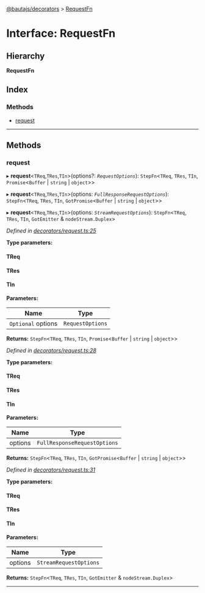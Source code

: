 [@bautajs/decorators](../README.md) > [RequestFn](../interfaces/requestfn.md)

# Interface: RequestFn

## Hierarchy

**RequestFn**

## Index

### Methods

* [request](requestfn.md#request)

---

## Methods

<a id="request"></a>

###  request

▸ **request**<`TReq`,`TRes`,`TIn`>(options?: *`RequestOptions`*): `StepFn`<`TReq`, `TRes`, `TIn`, `Promise`<`Buffer` \| `string` \| `object`>>

▸ **request**<`TReq`,`TRes`,`TIn`>(options: *`FullResponseRequestOptions`*): `StepFn`<`TReq`, `TRes`, `TIn`, `GotPromise`<`Buffer` \| `string` \| `object`>>

▸ **request**<`TReq`,`TRes`,`TIn`>(options: *`StreamRequestOptions`*): `StepFn`<`TReq`, `TRes`, `TIn`, `GotEmitter` & `nodeStream.Duplex`>

*Defined in [decorators/request.ts:25](https://github.axa.com/Digital/bauta-nodejs/blob/9a199d7/packages/bautajs-decorators/src/decorators/request.ts#L25)*

**Type parameters:**

#### TReq 
#### TRes 
#### TIn 
**Parameters:**

| Name | Type |
| ------ | ------ |
| `Optional` options | `RequestOptions` |

**Returns:** `StepFn`<`TReq`, `TRes`, `TIn`, `Promise`<`Buffer` \| `string` \| `object`>>

*Defined in [decorators/request.ts:28](https://github.axa.com/Digital/bauta-nodejs/blob/9a199d7/packages/bautajs-decorators/src/decorators/request.ts#L28)*

**Type parameters:**

#### TReq 
#### TRes 
#### TIn 
**Parameters:**

| Name | Type |
| ------ | ------ |
| options | `FullResponseRequestOptions` |

**Returns:** `StepFn`<`TReq`, `TRes`, `TIn`, `GotPromise`<`Buffer` \| `string` \| `object`>>

*Defined in [decorators/request.ts:31](https://github.axa.com/Digital/bauta-nodejs/blob/9a199d7/packages/bautajs-decorators/src/decorators/request.ts#L31)*

**Type parameters:**

#### TReq 
#### TRes 
#### TIn 
**Parameters:**

| Name | Type |
| ------ | ------ |
| options | `StreamRequestOptions` |

**Returns:** `StepFn`<`TReq`, `TRes`, `TIn`, `GotEmitter` & `nodeStream.Duplex`>

___

